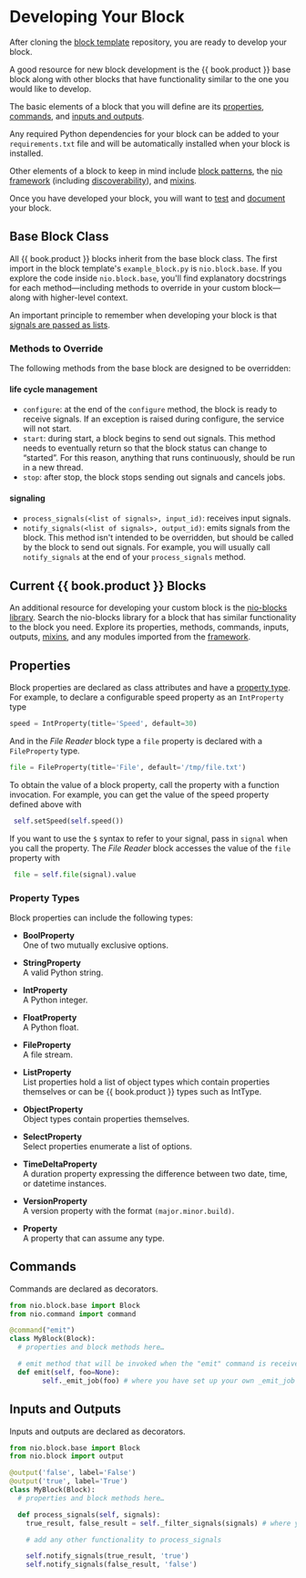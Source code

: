 # Developing Your Block

After cloning the [block template](block-template.md) repository, you are ready to develop your block.

A good resource for new block development is the {{ book.product }} base block along with other blocks that have functionality similar to the one you would like to develop.

The basic elements of a block that you will define are its [properties](#properties), [commands](#commands), and [inputs and outputs](#inputs-and-outputs).

Any required Python dependencies for your block can be added to your `requirements.txt` file and will be automatically installed when your block is installed.

Other elements of a block to keep in mind include [block patterns](block-patterns.md), the [nio framework](framework.md) (including [discoverability](framework.md#discoverability)), and [mixins](mixins.md).

Once you have developed your block, you will want to [test](block-testing.md) and [document](documenting.md) your block.

## Base Block Class

All {{ book.product }} blocks inherit from the base block class. The first import in the block template's `example_block.py` is `nio.block.base`. If you explore the code inside `nio.block.base`, you'll find explanatory docstrings for each method—including methods to override in your custom block—along with higher-level context.

An important principle to remember when developing your block is that [signals are passed as lists](/service-design-patterns/understanding-signals.md#lists-of-signals).

### Methods to Override

The following methods from the base block are designed to be overridden:

#### life cycle management
  * `configure`: at the end of the `configure` method, the block is ready to receive signals. If an exception is raised during configure, the service will not start.
  * `start`: during start, a block begins to send out signals. This method needs to eventually return so that the block status can change to “started”. For this reason, anything that runs continuously, should be run in a new thread.
  * `stop`: after stop, the block stops sending out signals and cancels jobs.

#### signaling
  * `process_signals(<list of signals>, input_id)`: receives input signals.
  * `notify_signals(<list of signals>, output_id)`: emits signals from the block. This method isn't intended to be overridden, but should be called by the block to send out signals. For example, you will usually call `notify_signals` at the end of your `process_signals` method.

## Current {{ book.product }} Blocks

An additional resource for developing your custom block is the [nio-blocks library](https://github.com/nio-blocks). Search the nio-blocks library for a block that has similar functionality to the block you need. Explore its properties, methods, commands, inputs, outputs, [mixins](mixins.md), and any modules imported from the [framework](framework.md).

## Properties

Block properties are declared as class attributes and have a [property type](#property-types). For example, to declare a configurable speed property as an `IntProperty` type
```python
speed = IntProperty(title='Speed', default=30)
```
And in the _File Reader_ block type a `file` property is declared with a `FileProperty` type.
```python
file = FileProperty(title='File', default='/tmp/file.txt')
```
To obtain the value of a block property, call the property with a function invocation. For example, you can get the value of the speed property defined above with
```python
 self.setSpeed(self.speed())
 ```
If you want to use the `$` syntax to refer to your signal, pass in `signal` when you call the property. The _File Reader_ block accesses the value of the `file` property with
```python
 file = self.file(signal).value
 ```

### Property Types

Block properties can include the following types:

- **BoolProperty**<br>One of two mutually exclusive options.

- **StringProperty**<br>A valid Python string.

- **IntProperty**<br>A Python integer.

- **FloatProperty**<br>A Python float.

- **FileProperty**<br>A file stream.

- **ListProperty**<br>List properties hold a list of object types which contain properties themselves or can be {{ book.product }} types such as IntType.

- **ObjectProperty**<br>Object types contain properties themselves.

- **SelectProperty**<br>Select properties enumerate a list of options.

- **TimeDeltaProperty**<br>A duration property expressing the difference between two date, time, or datetime instances.

- **VersionProperty**<br>A version property with the format `(major.minor.build)`.

- **Property**<br>A property that can assume any type.

## Commands

Commands are declared as decorators.
  ```python
  from nio.block.base import Block
  from nio.command import command

  @command("emit")
  class MyBlock(Block):
    # properties and block methods here…

    # emit method that will be invoked when the "emit" command is received
    def emit(self, foo=None):
          self._emit_job(foo) # where you have set up your own _emit_job method…
  ```

## Inputs and Outputs

Inputs and outputs are declared as decorators.
  ```python
  from nio.block.base import Block
  from nio.block import output

  @output('false', label='False')
  @output('true', label='True')
  class MyBlock(Block):
    # properties and block methods here…

    def process_signals(self, signals):
      true_result, false_result = self._filter_signals(signals) # where you have set up your own _filter_signals method…

      # add any other functionality to process_signals

      self.notify_signals(true_result, 'true')
      self.notify_signals(false_result, 'false')
  ```
